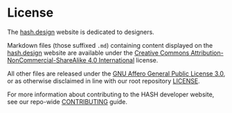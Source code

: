 # License

The [hash.design](https://hash.design) website is dedicated to designers.

Markdown files (those suffixed `.md`) containing content displayed on the [hash.design](https://hash.design/) website are available under the [Creative Commons Attribution-NonCommercial-ShareAlike 4.0 International](https://github.com/hashintel/hash/blob/main/.github/licenses/LICENSE-CC.md) license.

All other files are released under the [GNU Affero General Public License 3.0](https://github.com/hashintel/hash/blob/main/.github/licenses/LICENSE-AGPL.md), or as otherwise disclaimed in line with our root repository [LICENSE](https://github.com/hashintel/hash/blob/main/LICENSE.md).

For more information about contributing to the HASH developer website, see our repo-wide [CONTRIBUTING](https://github.com/hashintel/hash/blob/main/.github/CONTRIBUTING.md) guide.
